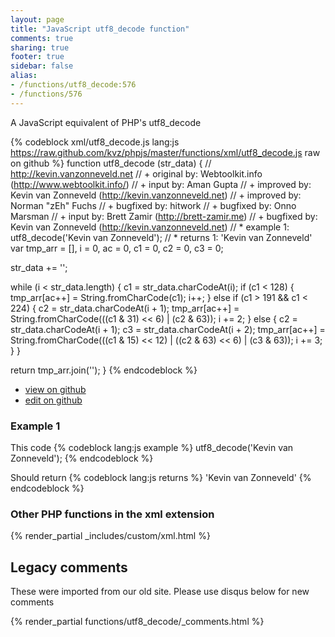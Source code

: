 ```yaml
---
layout: page
title: "JavaScript utf8_decode function"
comments: true
sharing: true
footer: true
sidebar: false
alias:
- /functions/utf8_decode:576
- /functions/576
---
```

<!-- Generated by Rakefile:build -->
A JavaScript equivalent of PHP's utf8_decode

{% codeblock xml/utf8_decode.js lang:js https://raw.github.com/kvz/phpjs/master/functions/xml/utf8_decode.js raw on github %}
function utf8_decode (str_data) {
  // http://kevin.vanzonneveld.net
  // +   original by: Webtoolkit.info (http://www.webtoolkit.info/)
  // +      input by: Aman Gupta
  // +   improved by: Kevin van Zonneveld (http://kevin.vanzonneveld.net)
  // +   improved by: Norman "zEh" Fuchs
  // +   bugfixed by: hitwork
  // +   bugfixed by: Onno Marsman
  // +      input by: Brett Zamir (http://brett-zamir.me)
  // +   bugfixed by: Kevin van Zonneveld (http://kevin.vanzonneveld.net)
  // *     example 1: utf8_decode('Kevin van Zonneveld');
  // *     returns 1: 'Kevin van Zonneveld'
  var tmp_arr = [],
    i = 0,
    ac = 0,
    c1 = 0,
    c2 = 0,
    c3 = 0;

  str_data += '';

  while (i < str_data.length) {
    c1 = str_data.charCodeAt(i);
    if (c1 < 128) {
      tmp_arr[ac++] = String.fromCharCode(c1);
      i++;
    } else if (c1 > 191 && c1 < 224) {
      c2 = str_data.charCodeAt(i + 1);
      tmp_arr[ac++] = String.fromCharCode(((c1 & 31) << 6) | (c2 & 63));
      i += 2;
    } else {
      c2 = str_data.charCodeAt(i + 1);
      c3 = str_data.charCodeAt(i + 2);
      tmp_arr[ac++] = String.fromCharCode(((c1 & 15) << 12) | ((c2 & 63) << 6) | (c3 & 63));
      i += 3;
    }
  }

  return tmp_arr.join('');
}
{% endcodeblock %}

 - [view on github](https://github.com/kvz/phpjs/blob/master/functions/xml/utf8_decode.js)
 - [edit on github](https://github.com/kvz/phpjs/edit/master/functions/xml/utf8_decode.js)

### Example 1
This code
{% codeblock lang:js example %}
utf8_decode('Kevin van Zonneveld');
{% endcodeblock %}

Should return
{% codeblock lang:js returns %}
'Kevin van Zonneveld'
{% endcodeblock %}


### Other PHP functions in the xml extension
{% render_partial _includes/custom/xml.html %}
## Legacy comments
These were imported from our old site. Please use disqus below for new comments
<div style="overflow-y: scroll; max-height: 500px;">
{% render_partial functions/utf8_decode/_comments.html %}
</div>
